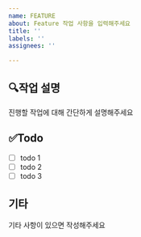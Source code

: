 ```yaml
---
name: FEATURE
about: Feature 작업 사항을 입력해주세요
title: ''
labels: ''
assignees: ''

---
```


## 🔍작업 설명
진행할 작업에 대해 간단하게 설명해주세요

## ✅Todo
- [ ] todo 1
- [ ] todo 2
- [ ] todo 3

## 기타
기타 사항이 있으면 작성해주세요

